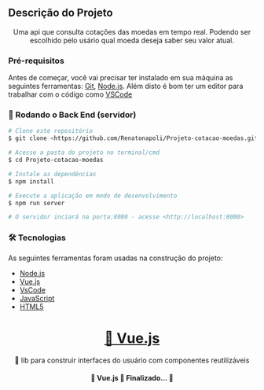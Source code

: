 ## Descrição do Projeto
<p align="center">
Uma api que consulta cotações das moedas em tempo real. Podendo ser escolhido pelo usário qual moeda deseja saber seu valor atual.

### Pré-requisitos

Antes de começar, você vai precisar ter instalado em sua máquina as seguintes ferramentas:
[Git](https://git-scm.com), [Node.js](https://nodejs.org/en/). 
Além disto é bom ter um editor para trabalhar com o código como [VSCode](https://code.visualstudio.com/)

### 🎲 Rodando o Back End (servidor)

```bash
# Clone este repositório
$ git clone <https://github.com/Renatonapoli/Projeto-cotacao-moedas.git>

# Acesse a pasta do projeto no terminal/cmd
$ cd Projeto-cotacao-moedas

# Instale as dependências
$ npm install

# Execute a aplicação em modo de desenvolvimento
$ npm run server

# O servidor inciará na porta:8080 - acesse <http://localhost:8080>
```

### 🛠 Tecnologias

As seguintes ferramentas foram usadas na construção do projeto:

- [Node.js](https://nodejs.org/en/)
- [Vue.js](https://vuejs.org/)
- [VsCode](https://code.visualstudio.com/)
- [JavaScript](https://developer.mozilla.org/pt-BR/docs/Web/JavaScript)
- [HTML5](https://developer.mozilla.org/pt-BR/docs/Web/HTML)
  
<h1 align="center">
    <a href="https://vuejs.org/">🔗 Vue.js </a>

</h1>
<p align="center">🚀 lib para construir interfaces do usuário com componentes reutilizáveis</p>

<h4 align="center"> 
	🚧  Vue.js 🚀 Finalizado...  🚧
</h4>
